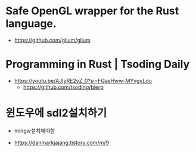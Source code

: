 # Safe OpenGL wrapper for the Rust language. 
- https://github.com/glium/glium

# Programming in Rust | Tsoding Daily
- https://youtu.be/AJIyRE2vZ_0?si=FGasHww-MYvgvLdu
  - https://github.com/tsoding/blerp

# 윈도우에 sdl2설치하기

- mingw설치해야함

- https://danmarkjajang.tistory.com/m/9